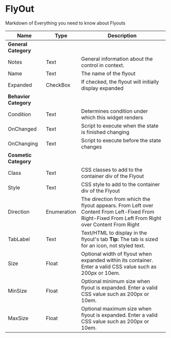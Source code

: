 # FlyOut
Markdown of Everything you need to know about Flyouts

| **Name**               | **Type**     | **Description**                                                                                                                                          |
|------------------------|--------------|----------------------------------------------------------------------------------------------------------------------------------------------------------|
| **General Category**   |              |                                                                                                                                                          |
| Notes                  | Text         | General information about the control in context.                                                                                                        |
| Name                   | Text         | The name of the flyout                                                                                                                                   |
| Expanded               | CheckBox     | If checked, the flyout will initially display expanded                                                                                                   |
| **Behavior Category**  |              |                                                                                                                                                          |
| Condition              | Text         | Determines condition under which this widget renders                                                                                                     |
| OnChanged              | Text         | Script to execute when the state is finished changing                                                                                                    |
| OnChanging             | Text         | Script to execute before the state changes                                                                                                               |
| **Cosmetic Category**  |              |                                                                                                                                                          |
| Class                  | Text         | CSS classes to add to the container div of the Flyout                                                                                                    |
| Style                  | Text         | CSS style to add to the container div of the Flyout                                                                                                      |
| Direction              | Enumeration  | The direction from which the flyout appears.  From Left over Content  From Left-Fixed  From Right-Fixed  From Left  From Right over Content  From Right  |
| TabLabel               | Text         | Text/HTML to display in the flyout's tab  **Tip:** The tab is sized for an icon, not styled text.                                                        |
| Size                   | Float        | Optional width of flyout when expanded within its container. Enter a valid CSS value such as 200px or 10em.                                              |
| MinSize                | Float        | Optional minimum size when flyout is expanded. Enter a valid CSS value such as 200px or 10em.                                                            |
| MaxSize                | Float        | Optional maximum size when flyout is expanded. Enter a valid CSS value such as 200px or 10em.                                                            |
